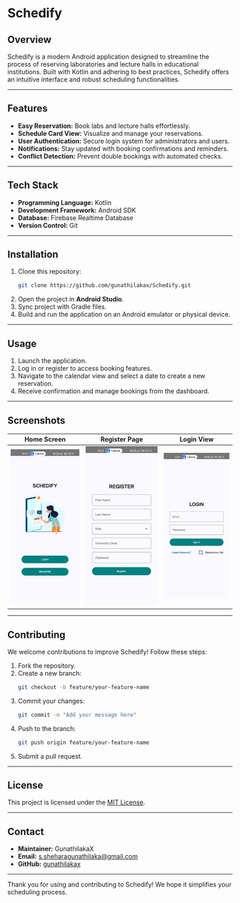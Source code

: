 # Schedify 

## Overview
Schedify is a modern Android application designed to streamline the process of reserving laboratories and lecture halls in educational institutions. Built with Kotlin and adhering to best practices, Schedify offers an intuitive interface and robust scheduling functionalities.

---

## Features
- **Easy Reservation:** Book labs and lecture halls effortlessly.
- **Schedule Card View:** Visualize and manage your reservations.
- **User Authentication:** Secure login system for administrators and users.
- **Notifications:** Stay updated with booking confirmations and reminders.
- **Conflict Detection:** Prevent double bookings with automated checks.

---

## Tech Stack
- **Programming Language:** Kotlin
- **Development Framework:** Android SDK
- **Database:** Firebase Realtime Database
- **Version Control:** Git

---

## Installation

1. Clone this repository:
   ```bash
   git clone https://github.com/gunathilakax/Schedify.git
   ```
2. Open the project in **Android Studio**.
3. Sync project with Gradle files.
4. Build and run the application on an Android emulator or physical device.

---

## Usage
1. Launch the application.
2. Log in or register to access booking features.
3. Navigate to the calendar view and select a date to create a new reservation.
4. Receive confirmation and manage bookings from the dashboard.

---

## Screenshots

| Home Screen | Register Page | Login View |
|-------------|--------------|---------------|
| ![Home](./Screenshot/home.jpg) | ![Register](./Screenshot/register.jpg) | ![Login](./Screenshot/login.jpg) |

---

## Contributing
We welcome contributions to improve Schedify! Follow these steps:

1. Fork the repository.
2. Create a new branch:
   ```bash
   git checkout -b feature/your-feature-name
   ```
3. Commit your changes:
   ```bash
   git commit -m "Add your message here"
   ```
4. Push to the branch:
   ```bash
   git push origin feature/your-feature-name
   ```
5. Submit a pull request.

---

## License
This project is licensed under the [MIT License](LICENSE).

---

## Contact
- **Maintainer:** GunathilakaX  
- **Email:** s.sheharagunathilaka@gmail.com
- **GitHub:** [gunathilakax](https://github.com/gunathilakax)

---

Thank you for using and contributing to Schedify! We hope it simplifies your scheduling process.
